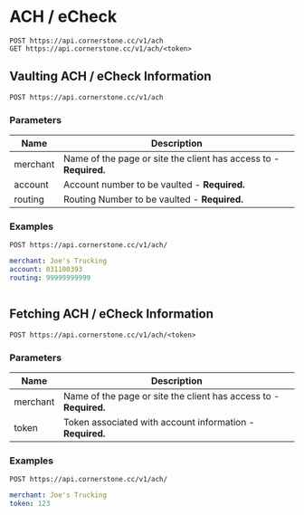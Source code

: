 
# ACH / eCheck

    POST https://api.cornerstone.cc/v1/ach
    GET https://api.cornerstone.cc/v1/ach/<token>

## Vaulting ACH / eCheck Information

    POST https://api.cornerstone.cc/v1/ach

### Parameters

Name | Description
---- | -----------
merchant | Name of the page or site the client has access to - **Required.**
account | Account number to be vaulted - **Required.**
routing | Routing Number to be vaulted - **Required.**

### Examples

    POST https://api.cornerstone.cc/v1/ach/

```yaml
merchant: Joe's Trucking
account: 031100393
routing: 99999999999
```

```json

```

## Fetching ACH / eCheck Information

    POST https://api.cornerstone.cc/v1/ach/<token>

### Parameters

Name | Description
---- | -----------
merchant | Name of the page or site the client has access to - **Required.**
token | Token associated with account information - **Required.**


### Examples

    POST https://api.cornerstone.cc/v1/ach/

```yaml
merchant: Joe's Trucking
token: 123
```

```json

```
